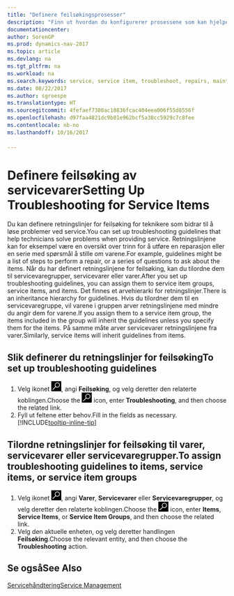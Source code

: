 ```yaml
---
title: "Definere feilsøkingsprosesser"
description: "Finn ut hvordan du konfigurerer prosessene som kan hjelpe kundeservicerepresentanter med å identifisere og løse problemer med servicevarer."
documentationcenter: 
author: SorenGP
ms.prod: dynamics-nav-2017
ms.topic: article
ms.devlang: na
ms.tgt_pltfrm: na
ms.workload: na
ms.search.keywords: service, service item, troubleshoot, repairs, maintenance
ms.date: 08/22/2017
ms.author: sgroespe
ms.translationtype: HT
ms.sourcegitcommit: 4fefaef7380ac10836fcac404eea006f55d8556f
ms.openlocfilehash: d97faa4821dc9b01e962bcf5a38cc5929c7c8fee
ms.contentlocale: nb-no
ms.lasthandoff: 10/16/2017

---
```


# <a name="setting-up-troubleshooting-for-service-items"></a><span data-ttu-id="f5caf-103">Definere feilsøking av servicevarer</span><span class="sxs-lookup"><span data-stu-id="f5caf-103">Setting Up Troubleshooting for Service Items</span></span>
<span data-ttu-id="f5caf-104">Du kan definere retningslinjer for feilsøking for teknikere som bidrar til å løse problemer ved service.</span><span class="sxs-lookup"><span data-stu-id="f5caf-104">You can set up troubleshooting guidelines that help technicians solve problems when providing service.</span></span> <span data-ttu-id="f5caf-105">Retningslinjene kan for eksempel være en oversikt over trinn for å utføre en reparasjon eller en serie med spørsmål å stille om varene.</span><span class="sxs-lookup"><span data-stu-id="f5caf-105">For example, guidelines might be a list of steps to perform a repair, or a series of questions to ask about the items.</span></span> <span data-ttu-id="f5caf-106">Når du har definert retningslinjene for feilsøking, kan du tilordne dem til servicevaregrupper, servicevarer eller varer.</span><span class="sxs-lookup"><span data-stu-id="f5caf-106">After you set up troubleshooting guidelines, you can assign them to service item groups, service items, and items.</span></span> <span data-ttu-id="f5caf-107">Det finnes et arvehierarki for retningslinjer.</span><span class="sxs-lookup"><span data-stu-id="f5caf-107">There is an inheritance hierarchy for guidelines.</span></span> <span data-ttu-id="f5caf-108">Hvis du tilordner dem til en servicevaregruppe, vil varene i gruppen arver retningslinjene med mindre du angir dem for varene.</span><span class="sxs-lookup"><span data-stu-id="f5caf-108">If you assign them to a service item group, the items included in the group will inherit the guidelines unless you specify them for the items.</span></span> <span data-ttu-id="f5caf-109">På samme måte arver servicevarer retningslinjene fra varer.</span><span class="sxs-lookup"><span data-stu-id="f5caf-109">Similarly, service items will inherit guidelines from items.</span></span>  

## <a name="to-set-up-troubleshooting-guidelines"></a><span data-ttu-id="f5caf-110">Slik definerer du retningslinjer for feilsøking</span><span class="sxs-lookup"><span data-stu-id="f5caf-110">To set up troubleshooting guidelines</span></span>
1. <span data-ttu-id="f5caf-111">Velg ikonet ![Søk etter side eller rapport](media/ui-search/search_small.png "Søk etter side eller rapport"), angi **Feilsøking**, og velg deretter den relaterte koblingen.</span><span class="sxs-lookup"><span data-stu-id="f5caf-111">Choose the ![Search for Page or Report](media/ui-search/search_small.png "Search for Page or Report icon") icon, enter **Troubleshooting**, and then choose the related link.</span></span>  
2. <span data-ttu-id="f5caf-112">Fyll ut feltene etter behov.</span><span class="sxs-lookup"><span data-stu-id="f5caf-112">Fill in the fields as necessary.</span></span> [!INCLUDE[tooltip-inline-tip](includes/tooltip-inline-tip_md.md)]  

## <a name="to-assign-troubleshooting-guidelines-to-items-service-items-or-service-item-groups"></a><span data-ttu-id="f5caf-113">Tilordne retningslinjer for feilsøking til varer, servicevarer eller servicevaregrupper.</span><span class="sxs-lookup"><span data-stu-id="f5caf-113">To assign troubleshooting guidelines to items, service items, or service item groups</span></span>
1. <span data-ttu-id="f5caf-114">Velg ikonet ![Søk etter side eller rapport](media/ui-search/search_small.png "Søk etter side eller rapport"), angi **Varer**, **Servicevarer** eller **Servicevaregrupper**, og velg deretter den relaterte koblingen.</span><span class="sxs-lookup"><span data-stu-id="f5caf-114">Choose the ![Search for Page or Report](media/ui-search/search_small.png "Search for Page or Report icon") icon, enter **Items**, **Service Items**, or **Service Item Groups**, and then choose the related link.</span></span>  
2. <span data-ttu-id="f5caf-115">Velg den aktuelle enheten, og velg deretter handlingen **Feilsøking**.</span><span class="sxs-lookup"><span data-stu-id="f5caf-115">Choose the relevant entity, and then choose the **Troubleshooting** action.</span></span>  

## <a name="see-also"></a><span data-ttu-id="f5caf-116">Se også</span><span class="sxs-lookup"><span data-stu-id="f5caf-116">See Also</span></span>
[<span data-ttu-id="f5caf-117">Servicehåndtering</span><span class="sxs-lookup"><span data-stu-id="f5caf-117">Service Management</span></span>](service-service.md)
